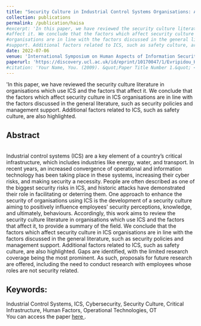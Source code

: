 ```yaml
---
title: "Security Culture in Industrial Control Systems Organisations: A Literature Review"
collection: publications
permalink: /publication/haisa
#excerpt: 'In this paper, we have reviewed the security culture literature in organisations which use ICS and the factors that
#affect it. We conclude that the factors which affect security culture in ICS
#organisations are in line with the factors discussed in the general literature, such as security policies and management
#support. Additional factors related to ICS, such as safety culture, are also highlighted. '
date: 2022-07-06
venue: 'International Symposium on Human Aspects of Information Security and Assurance (HAISA)'
paperurl: 'https://discovery.ucl.ac.uk/id/eprint/10170047/1/Evripidou_HAISA_final_Evripidou.pdf'
#citation: 'Your Name, You. (2009). &quot;Paper Title Number 1.&quot; <i>Journal 1</i>. 1(1).'
---
```


'In this paper, we have reviewed the security culture literature in organisations which use ICS and the factors that
affect it. We conclude that the factors which affect security culture in ICS
organisations are in line with the factors discussed in the general literature, such as security policies and management
support. Additional factors related to ICS, such as safety culture, are also highlighted.


<h2>Abstract</h2><br>
Industrial control systems (ICS) are a key element of a country’s critical infrastructure, which includes
industries like energy, water, and transport. In recent years, an increased convergence of operational and information
technology has been taking place in these systems, increasing their cyber risks, and making security a necessity. People
are often described as one of the biggest security risks in ICS, and historic attacks have demonstrated their role in
facilitating or deterring them. One approach to enhance the security of organisations using ICS is the development of a
security culture aiming to positively influence employees’ security perceptions, knowledge, and ultimately, behaviours.
Accordingly, this work aims to review the security culture literature in organisations which use ICS and the factors that
affect it, to provide a summary of the field. We conclude that the factors which affect security culture in ICS
organisations are in line with the factors discussed in the general literature, such as security policies and management
support. Additional factors related to ICS, such as safety culture, are also highlighted. Gaps are identified, with the
limited research coverage being the most prominent. As such, proposals for future research are offered, including the
need to conduct research with employees whose roles are not security related.

<h2>Keywords:</h2> Industrial Control Systems, ICS, Cybersecurity, Security Culture, Critical Infrastructure, Human Factors, Operational Technologies, OT <br>

<div class="wordwrap">You can access the paper <a href="https://discovery.ucl.ac.uk/id/eprint/10170047/1/Evripidou_HAISA_final_Evripidou.pdf">here </a>.</div>